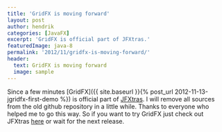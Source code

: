 ```yaml
---
title: 'GridFX is moving forward'
layout: post
author: hendrik
categories: [JavaFX]
excerpt: 'GridFX is official part of JFXtras.'
featuredImage: java-8
permalink: '2012/11/gridfx-is-moving-forward/'
header:
  text: GridFX is moving forward
  image: sample
---
```

Since a few minutes [GridFX]({{ site.baseurl }}{% post_url 2012-11-13-jgridfx-first-demo %}) is official part of [JFXtras](http://jfxtras.org). I will remove all sources from the old github repository in a little while. Thanks to everyone who helped me to go this way. So if you want to try GridFX just check out JFXtras [here](https://github.com/JFXtras/jfxtras-labs) or wait for the next release.
